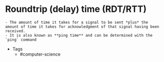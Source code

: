 # Roundtrip (delay) time (RDT/RTT)
	- The amount of time it takes for a signal to be sent *plus* the amount of time it takes for acknowledgment of that signal having been received.
	- It is also known as **ping time** and can be determined with the `ping` command
- Tags
	- #computer-science